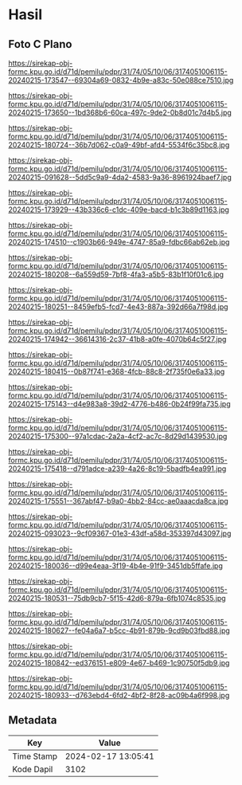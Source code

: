 # Hasil

## Foto C Plano

https://sirekap-obj-formc.kpu.go.id/d71d/pemilu/pdpr/31/74/05/10/06/3174051006115-20240215-173547--69304a69-0832-4b9e-a83c-50e088ce7510.jpg

https://sirekap-obj-formc.kpu.go.id/d71d/pemilu/pdpr/31/74/05/10/06/3174051006115-20240215-173650--1bd368b6-60ca-497c-9de2-0b8d01c7d4b5.jpg

https://sirekap-obj-formc.kpu.go.id/d71d/pemilu/pdpr/31/74/05/10/06/3174051006115-20240215-180724--36b7d062-c0a9-49bf-afd4-5534f6c35bc8.jpg

https://sirekap-obj-formc.kpu.go.id/d71d/pemilu/pdpr/31/74/05/10/06/3174051006115-20240215-091628--5dd5c9a9-4da2-4583-9a36-8961924baef7.jpg

https://sirekap-obj-formc.kpu.go.id/d71d/pemilu/pdpr/31/74/05/10/06/3174051006115-20240215-173929--43b336c6-c1dc-409e-bacd-b1c3b89d1163.jpg

https://sirekap-obj-formc.kpu.go.id/d71d/pemilu/pdpr/31/74/05/10/06/3174051006115-20240215-174510--c1903b66-949e-4747-85a9-fdbc66ab62eb.jpg

https://sirekap-obj-formc.kpu.go.id/d71d/pemilu/pdpr/31/74/05/10/06/3174051006115-20240215-180208--6a559d59-7bf8-4fa3-a5b5-83b1f10f01c6.jpg

https://sirekap-obj-formc.kpu.go.id/d71d/pemilu/pdpr/31/74/05/10/06/3174051006115-20240215-180251--8459efb5-fcd7-4e43-887a-392d66a7f98d.jpg

https://sirekap-obj-formc.kpu.go.id/d71d/pemilu/pdpr/31/74/05/10/06/3174051006115-20240215-174942--36614316-2c37-41b8-a0fe-4070b64c5f27.jpg

https://sirekap-obj-formc.kpu.go.id/d71d/pemilu/pdpr/31/74/05/10/06/3174051006115-20240215-180415--0b87f741-e368-4fcb-88c8-2f735f0e6a33.jpg

https://sirekap-obj-formc.kpu.go.id/d71d/pemilu/pdpr/31/74/05/10/06/3174051006115-20240215-175143--d4e983a8-39d2-4776-b486-0b24f99fa735.jpg

https://sirekap-obj-formc.kpu.go.id/d71d/pemilu/pdpr/31/74/05/10/06/3174051006115-20240215-175300--97a1cdac-2a2a-4cf2-ac7c-8d29d1439530.jpg

https://sirekap-obj-formc.kpu.go.id/d71d/pemilu/pdpr/31/74/05/10/06/3174051006115-20240215-175418--d791adce-a239-4a26-8c19-5badfb4ea991.jpg

https://sirekap-obj-formc.kpu.go.id/d71d/pemilu/pdpr/31/74/05/10/06/3174051006115-20240215-175551--367abf47-b9a0-4bb2-84cc-ae0aaacda8ca.jpg

https://sirekap-obj-formc.kpu.go.id/d71d/pemilu/pdpr/31/74/05/10/06/3174051006115-20240215-093023--9cf09367-01e3-43df-a58d-353397d43097.jpg

https://sirekap-obj-formc.kpu.go.id/d71d/pemilu/pdpr/31/74/05/10/06/3174051006115-20240215-180036--d99e4eaa-3f19-4b4e-91f9-3451db5ffafe.jpg

https://sirekap-obj-formc.kpu.go.id/d71d/pemilu/pdpr/31/74/05/10/06/3174051006115-20240215-180531--75db9cb7-5f15-42d6-879a-6fb1074c8535.jpg

https://sirekap-obj-formc.kpu.go.id/d71d/pemilu/pdpr/31/74/05/10/06/3174051006115-20240215-180627--fe04a6a7-b5cc-4b91-879b-9cd9b03fbd88.jpg

https://sirekap-obj-formc.kpu.go.id/d71d/pemilu/pdpr/31/74/05/10/06/3174051006115-20240215-180842--ed376151-e809-4e67-b469-1c90750f5db9.jpg

https://sirekap-obj-formc.kpu.go.id/d71d/pemilu/pdpr/31/74/05/10/06/3174051006115-20240215-180933--d763ebd4-6fd2-4bf2-8f28-ac09b4a6f998.jpg


## Metadata

| Key        | Value               |
| ---------- | ------------------- |
| Time Stamp | 2024-02-17 13:05:41 |
| Kode Dapil | 3102                |



